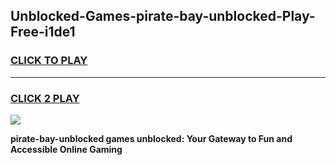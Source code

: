
## Unblocked-Games-pirate-bay-unblocked-Play-Free-i1de1
<h3>
<a href="https://premium76.site?title=pirate-bay-unblocked&ref=20M">CLICK TO PLAY</a></h3>
<hr>

<h3>
<a href="https://premium76.site?title=pirate-bay-unblocked&ref=20M">CLICK 2 PLAY</a>
  
</h3>

<a href="https://premium76.site?title=pirate-bay-unblocked&ref=19M"><img src="https://clearcache.store/games.png"></a>


**pirate-bay-unblocked games unblocked: Your Gateway to Fun and Accessible Online Gaming**

